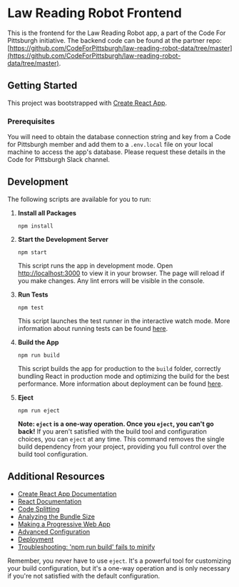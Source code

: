 # Law Reading Robot Frontend

This is the frontend for the Law Reading Robot app, a part of the Code For Pittsburgh initiative. The backend code can be found at the partner repo: [https://github.com/CodeForPittsburgh/law-reading-robot-data/tree/master](https://github.com/CodeForPittsburgh/law-reading-robot-data/tree/master).

## Getting Started

This project was bootstrapped with [Create React App](https://github.com/facebook/create-react-app).

### Prerequisites

You will need to obtain the database connection string and key from a Code for Pittsburgh member and add them to a `.env.local` file on your local machine to access the app's database. Please request these details in the Code for Pittsburgh Slack channel.

## Development

The following scripts are available for you to run:
1. **Install all Packages**
   ```
   npm install
   ```
2. **Start the Development Server**
   ```
   npm start
   ```
   This script runs the app in development mode. Open [http://localhost:3000](http://localhost:3000) to view it in your browser. The page will reload if you make changes. Any lint errors will be visible in the console.

3. **Run Tests**
   ```
   npm test
   ```
   This script launches the test runner in the interactive watch mode. More information about running tests can be found [here](https://facebook.github.io/create-react-app/docs/running-tests).

4. **Build the App**
   ```
   npm run build
   ```
   This script builds the app for production to the `build` folder, correctly bundling React in production mode and optimizing the build for the best performance. More information about deployment can be found [here](https://facebook.github.io/create-react-app/docs/deployment).

5. **Eject**
   ```
   npm run eject
   ```
   **Note: `eject` is a one-way operation. Once you `eject`, you can't go back!** If you aren't satisfied with the build tool and configuration choices, you can `eject` at any time. This command removes the single build dependency from your project, providing you full control over the build tool configuration.

## Additional Resources

- [Create React App Documentation](https://facebook.github.io/create-react-app/docs/getting-started)
- [React Documentation](https://reactjs.org/)
- [Code Splitting](https://facebook.github.io/create-react-app/docs/code-splitting)
- [Analyzing the Bundle Size](https://facebook.github.io/create-react-app/docs/analyzing-the-bundle-size)
- [Making a Progressive Web App](https://facebook.github.io/create-react-app/docs/making-a-progressive-web-app)
- [Advanced Configuration](https://facebook.github.io/create-react-app/docs/advanced-configuration)
- [Deployment](https://facebook.github.io/create-react-app/docs/deployment)
- [Troubleshooting: 'npm run build' fails to minify](https://facebook.github.io/create-react-app/docs/troubleshooting#npm-run-build-fails-to-minify)

Remember, you never have to use `eject`. It's a powerful tool for customizing your build configuration, but it's a one-way operation and is only necessary if you're not satisfied with the default configuration.
